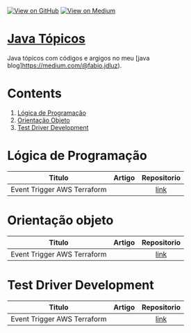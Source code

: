 [![View on GitHub](https://img.shields.io/badge/GitHub-View_on_GitHub-blue?logo=GitHub)](https://github.com/binhojulix/java)  [![View on Medium](https://img.shields.io/badge/Medium-View%20on%20Medium-red?logo=medium)](https://medium.com/@fabio.jdluz) 
# [Java Tópicos](https://github.com/binhojulix/jav)
Java tópicos com códigos e argigos no meu [java blog]https://medium.com/@fabio.jdluz). 



# Contents
1.  [Lógica de Programação](#lógica-de-programação)
2.  [Orientação Objeto](#orientacao-objeto)
3.  [Test Driver Development](#test-driver-development)



# Lógica de Programação 

| Titulo        | Artigo           | Repositorio  |
| ------------- |:-------------:| :-----:|
| Event Trigger AWS Terraform |  | [link](https://github.com/binhojulix/Java/tree/master/logica-de-programacao/logicadeprogramacaoo) 



# Orientação objeto 

| Titulo        | Artigo           | Repositorio  |
| ------------- |:-------------:| :-----:|
| Event Trigger AWS Terraform |  | [link](https://github.com/binhojulix/Java/tree/master/orientacao-objeto/orientacaoobjeto) 

# Test Driver Development 

| Titulo        | Artigo           | Repositorio  |
| ------------- |:-------------:| :-----:|
| Event Trigger AWS Terraform |  | [link](https://github.com/binhojulix/Java/tree/master/test-driver-development/testes) 